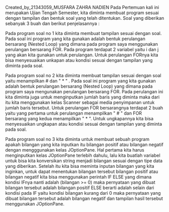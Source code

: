 Created_by_21343059_MUSFARA ZAHRA NADIEN
Pada Pertemuan kali ini merupakan Ujian Tengah Semester, kita diminta membuat program sesuai dengan tampilan dan bentuk soal yang telah ditentukan. Soal yang diberikan sebanyak 3 buah dan berikut penjelasannya :

Pada program soal no 1 kita diminta membuat tampilan sesuai dengan soal. Pada soal ini program yang kita gunakan adalah bentuk perulangan bersarang (Nested Loop) yang dimana pada program saya menggunakan perulangan bersarang FOR. Pada program terdapat 2 variabel yaitu i dan j yang akan kita gunakan untuk perulangan. Untuk perulangan FORnya kita bisa menyesuaikan unkapan atau kondisi sesuai dengan tampilan yang diminta pada soal.

Pada program soal no 2 kita diminta membuat tampilan sesuai dengan soal yaitu menampilkan # dan " * " . Pada soal ini program yang kita gunakan adalah bentuk perulangan bersarang (Nested Loop) yang dimana pada program saya mengunakan perulangan bersarang FOR. Pada perulangan ini kita diminta juga untuk menginputkan jumlah baris yang diminta maka dari itu kita menggunakan kelas Scanner sebagai media penyimpanan untuk jumlah baris tersebut. Untuk perulangan FOR bersarangnya terdapat 2 buah yaitu yang pertama untuk perulangan menampilkan " # " dan FOR bersarang yang kedua menampilkan " * ". Untuk ungkapannya kita bisa menyesuaikan ungkapan atau kondisi sesuai dengan tampilan yang diminta pada soal.

Pada program soal no 3 kita diminta untuk membuat sebuah program apakah bilangan yang kita inputkan itu bilangan positif atau bilangan negatif dengan mengggunakan kelas JOptionPane. Hal pertama kita harus menginputkan kelas JOptionPane terlebih dahulu, lalu kita buatlah variabel untuk bisa kita konversikan string menjadi bilangan sesuai dengan tipe data yang diberikan. Setelah itu kita bisa meminta inputan bilangan yang kita inginkan, untuk dapat menentukan bilangan tersebut bilangan positif atau bilangan negatif kita bisa menggunakan perintah IF ELSE yang dimana kondisi IFnya nanti adalah (bilangan >= 0) maka pernyataan yang dibuat bilangan tersebut adalah bilangan positif ELSE berarti adalah selain dari kondisi pada IF yaitu kondisi bilangan kurang dari 0 maka pernyataan yang dibuat bilangan tersebut adalah bilangan negatif dan tampilan hasil tersebut menggunakan JOptionPane.
